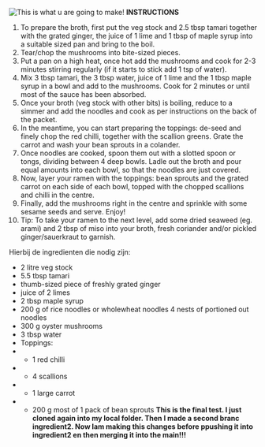 ![This is what u are going to make!](https://thehappypear.ie/wp-content/uploads/2021/03/01.The-Happy-Pears-Japanese-veg-ramen-2-1536x1536.jpg)
**INSTRUCTIONS**

1. To prepare the broth, first put the veg stock and 2.5 tbsp tamari together with the grated ginger, the juice of 1 lime and 1 tbsp of maple syrup into a suitable sized pan and bring to the boil.
2. Tear/chop the mushrooms into bite-sized pieces.
3. Put a pan on a high heat, once hot add the mushrooms and cook for 2-3 minutes stirring regularly (if it starts to stick add 1 tsp of water).
4. Mix 3 tbsp tamari, the 3 tbsp water, juice of 1 lime and the 1 tbsp maple syrup in a bowl and add to the mushrooms. Cook for 2 minutes or until most of the sauce has been absorbed.
5. Once your broth (veg stock with other bits) is boiling, reduce to a simmer and add the noodles and cook as per instructions on the back of the packet.
6. In the meantime, you can start preparing the toppings: de-seed and finely chop the red chilli, together with the scallion greens. Grate the carrot and wash your bean sprouts in a colander.
7. Once noodles are cooked, spoon them out with a slotted spoon or tongs, dividing between 4 deep bowls. Ladle out the broth and pour equal amounts into each bowl, so that the noodles are just covered.
8. Now, layer your ramen with the toppings: bean sprouts and the grated carrot on each side of each bowl, topped with the chopped scallions and chilli in the centre.
9. Finally, add the mushrooms right in the centre and sprinkle with some sesame seeds and serve. Enjoy!
10. Tip: To take your ramen to the next level, add some dried seaweed (eg. arami) and 2 tbsp of miso into your broth, fresh coriander and/or pickled ginger/sauerkraut to garnish.

Hierbij de ingredienten die nodig zijn:

- 2 litre veg stock
- 5.5 tbsp tamari
- thumb-sized piece of freshly grated ginger
- juice of 2 limes
- 2 tbsp maple syrup
- 200 g of rice noodles or wholewheat noodles 4 nests of portioned out noodles
- 300 g oyster mushrooms
- 3 tbsp water
- Toppings:
- - 1 red chilli
- - 4 scallions
- - 1 large carrot
- - 200 g most of 1 pack of bean sprouts
    **This is the final test. I just cloned again into my local folder. Then I made a second branc ingredient2. Now Iam making this changes before ppushing it into ingredient2 en then merging it into the main!!!**
